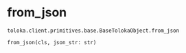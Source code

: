 # from_json
`toloka.client.primitives.base.BaseTolokaObject.from_json`

```
from_json(cls, json_str: str)
```

